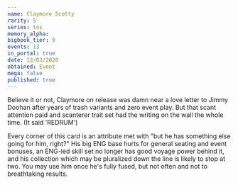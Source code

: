 ```yaml
---
name: Claymore Scotty
rarity: 5
series: tos
memory_alpha:
bigbook_tier: 9
events: 13
in_portal: true
date: 12/03/2020
obtained: Event
mega: false
published: true
---
```


Believe it or not, Claymore on release was damn near a love letter to Jimmy Doohan after years of trash variants and zero event play. But that scant attention paid and scanterer trait set had the writing on the wall the whole time. (It said 'REDRUM')

Every corner of this card is an attribute met with "but he has something else going for him, right?" His big ENG base hurts for general seating and event bonuses, an ENG-led skill set no longer has good voyage power behind it, and his collection which may be pluralized down the line is likely to stop at two. You may use him once he's fully fused, but not often and not to breathtaking results.
